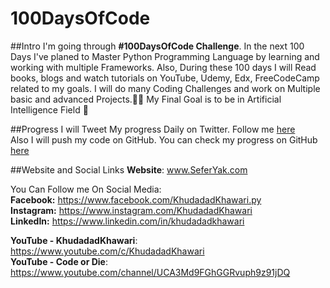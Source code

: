 # 100DaysOfCode
##Intro
I'm going through **#100DaysOfCode Challenge**. In the next 100 Days I've planed to Master Python Programming Language by learning and working with multiple Frameworks. Also, During these 100 days I will Read books, blogs and watch tutorials on YouTube, Udemy, Edx, FreeCodeCamp related to my goals.
I will do many Coding Challenges and work on Multiple basic and advanced Projects.👨‍💻
My Final Goal is to be in Artificial Intelligence  Field 🤖

##Progress 
I will Tweet My progress Daily on Twitter.
Follow me [here](https://twitter.com/khudadadkhawari) <br/>
Also I will push my code on GitHub.
You can check my progress on GitHub [here](https://github.com/KhudadadKhawari/100-days-of-code/blob/master/log.md)

##Website and Social Links
**Website**:
www.SeferYak.com

You Can Follow me On Social Media:<br>
**Facebook:** https://www.facebook.com/KhudadadKhawari.py <br>
**Instagram:** https://www.instagram.com/KhudadadKhawari <br>
**LinkedIn:** https://www.linkedin.com/in/khudadadkhawari <br>

**YouTube - KhudadadKhawari**:
https://www.youtube.com/c/KhudadadKhawari <br>
**YouTube - Code or Die**: https://www.youtube.com/channel/UCA3Md9FGhGGRvuph9z91jDQ <br>
